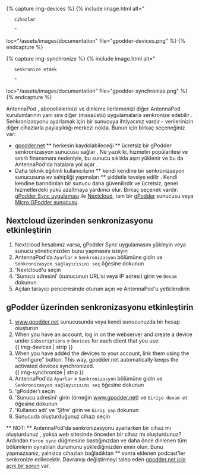 {% capture img-devices %} {% include image.html alt="

       cihazlar

       "

loc="/assets/images/documentation" file="gpodder-devices.png" %} {% endcapture %}

{% capture img-synchronize %} {% include image.html alt="

       senkronize etmek

       "

loc="/assets/images/documentation" file="gpodder-synchronize.png" %} {% endcapture %}

AntennaPod , aboneliklerinizi ve dinleme ilerlemenizi diğer AntennaPod kurulumlarının yanı sıra diğer (masaüstü) uygulamalarla senkronize edebilir . Senkronizasyonu ayarlamak için bir sunucuya ihtiyacınız vardır - verilerinizin diğer cihazlarla paylaşıldığı merkezi nokta. Bunun için birkaç seçeneğiniz var:

* [gpodder.net](https://gpodder.net/) ** herkesin kaydolabileceği ** ücretsiz bir gPodder senkronizasyon sunucusu sağlar . Ne yazık ki, hizmetin popülaritesi ve sınırlı finansmanı nedeniyle, bu sunucu sıklıkla aşırı yüklenir ve bu da AntennaPod'da hatalara yol açar .
* Daha teknik eğilimli kullanıcıların ** kendi kendine bir senkronizasyon sunucusuna ev sahipliği yapmaları ** şiddetle tavsiye edilir . Kendi kendine barındırılan bir sunucu daha güvenilirdir ve ücretsiz, genel hizmetlerdeki yükü azaltmaya yardımcı olur. Birkaç seçenek vardır: [gPodder Sync uygulaması](https://apps.nextcloud.com/apps/gpoddersync) ile [Nextcloud](https://nextcloud.com/install/#instructions-server), tam bir [gPodder](https://gpoddernet.readthedocs.io/en/latest/dev/installation.html) sunucusu veya [Micro GPodder sunucusu](https://github.com/bohwaz/micro-gpodder-server).

## Nextcloud üzerinden senkronizasyonu etkinleştirin

1. Nextcloud hesabınız varsa, gPodder Sync uygulamasını yükleyin veya sunucu yöneticinizden bunu yapmasını isteyin
1. AntennaPod'da ` Ayarlar ` » ` Senkronizasyon ` bölümüne gidin ve ` Senkronizasyon sağlayıcısını seç ` öğesine dokunun
1. 'Nextcloud'u seçin
1. 'Sunucu adresini' (sunucunun URL'si veya IP adresi) girin ve  `Devam ` dokunun
1. Açılan tarayıcı penceresinde oturum açın ve AntennaPod'u yetkilendirin

## gPodder üzerinden senkronizasyonu etkinleştirin

1. www.gpodder.net sunucusunda veya kendi sunucunuzda bir hesap oluşturun
1. When you have an account, log in on the webserver and create a device under `Subscriptions` » `Devices` for each client that you use:<br />{{ img-devices | strip }}
1. When you have added the devices to your account, link them using the "Configure" button. This way, gpodder.net automatically keeps the activated devices synchronized.<br />{{ img-synchronize | strip }}
1. AntennaPod'da ` Ayarlar ` » ` Senkronizasyon ` bölümüne gidin ve ` Senkronizasyon sağlayıcısını seç ` öğesine dokunun
1. 'gPodder'ı seçin
1. 'Sunucu adresini' girin (örneğin www.gpodder.net) ve ` Girişe devam et ` öğesine dokunun
1. 'Kullanıcı adı' ve 'Şifre' girin ve `Giriş yap` dokunun
1. Sunucuda oluşturduğunuz cihazı seçin

** NOT: ** AntennaPod'da senkronizasyonu ayarlarken bir cihaz mı oluşturdunuz , yoksa web sitesinde önceden bir cihaz mı oluşturdunuz? Ardından ` Force sync ` düğmesine bastığınızdan ve daha önce dinlenen tüm bölümlerin oynatılan durumunu yüklediğinizden emin olun. Bunu yapmazsanız, yalnızca cihazları bağladıktan ** sonra eklenen podcast'ler senkronize edilecektir. Davranışı değiştirmeyi talep eden [gpodder.net için açık bir sorun](https://github.com/gpodder/mygpo/issues/388) var.
